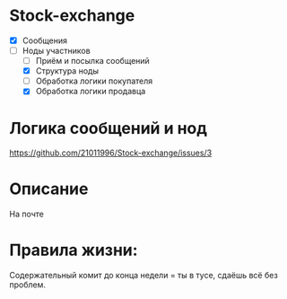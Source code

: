 # Stock-exchange
- [x] Сообщения
- [ ] Ноды участников
    - [ ] Приём и посылка сообщений
    - [X] Структура ноды
    - [ ] Обработка логики покупателя
    - [X] Обработка логики продавца
    
# Логика сообщений и нод
https://github.com/21011996/Stock-exchange/issues/3
    
# Описание    
На почте

# Правила жизни:
Содержательный комит до конца недели = ты в тусе, сдаёшь всё без проблем.
